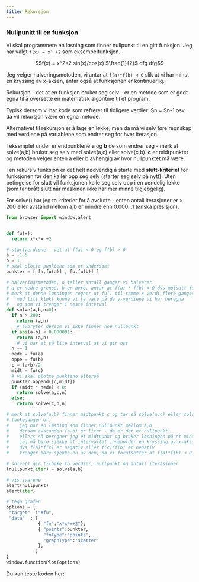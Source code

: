 ```yaml
---
title: Rekursjon
---
```


### Nullpunkt til en funksjon

Vi skal programmere en løsning som finner nullpunkt til en gitt funksjon.
Jeg har valgt `f(x) = x³ +2` som eksempelfunksjon.

```math
f(x) = x^2+2
sin(x)/cos(x)
$\frac{1}{2}$
dfg
dfg
```



Jeg velger halveringsmetoden, vi antar at `f(a)*f(b) < 0` slik at vi har minst
en kryssing av x-aksen, antar også at funksjonen er kontinuerlig.

Rekursjon - det at en funksjon bruker seg selv - er en metode som er godt egna til å oversette
en matematisk algoritme til et program.

Typisk dersom vi har kode som refrerer til tidligere verdier: Sn = Sn-1 osv, da vil rekursjon
være en egna metode.

Alternativet til rekursjon er å lage en løkke, men da må vi selv føre regnskap med verdiene på
variablene som endrer seg for hver iterasjon.

I eksemplet under er endpunktene **a** og **b** de som endrer seg - merk
at solve(a,b) bruker seg selv med solve(a,c) eller solve(c,b). **c** er midtpunktet
og metoden velger enten a eller b avhengig av hvor nullpunktet må være.

I en rekursiv funksjon er det helt nødvendig å starte med **slutt-kriteriet** for funksjonen
før den kaller opp seg selv (starter seg selv på nytt).
Uten betingelse for slutt vil funksjonen kalle seg selv opp i en uendelig løkke
(som tar brått slutt når maskinen ikke har mer minne tilgjebgelig).

For solve() har jeg to kriterier for å avslutte - enten antall iterasjoner er > 200
eller avstand mellom a,b er mindre enn 0.000...1 (ønska presisjon).


```python
from browser import window,alert


def fu(x):
  return x*x*x +2

# startverdiene - vet at f(a) < 0 og f(b) > 0
a = -1.5
b = 1
# skal plotte punktene som er undersøkt
punkter = [ [a,fu(a)] , [b,fu(b)] ]

# halveringsmetoden, n teller antall ganger vi halverer.
# a er nedre grense, b er øvre, antar at f(a) * f(b) < 0 dvs motsatt fortegn
# merk at denne løsningen regner ut fu() til samme x verdi flere ganger
#   med litt kløkt kunne vi ta vare på de y-verdiene vi har beregna
#   og som vi trenger i neste interval
def solve(a,b,n=0):
  if n > 200:
    return (a,n)
    # avbryter dersom vi ikke finner noe nullpunkt
  if abs(a-b) < 0.000001:
    return (a,n)
    # vi har et så lite interval at vi gir oss
  n += 1
  nede = fu(a)
  oppe = fu(b)
  c = (a+b)/2
  midt = fu(c)
  # vi skal plotte punktene etterpå
  punkter.append([c,midt])
  if (midt * nede) < 0:
    return solve(a,c,n)
  else:
    return solve(c,b,n)

# merk at solve(a,b) finner midtpunkt c og tar så solve(a,c) eller solve(c,b)
# tankegangen er:  
#    jeg har en løsning som finner nullpunkt mellom a,b 
#    dersom avstanden (a-b) er liten - da er det et nullpunkt
#    ellers så beregner jeg et midtpunkt og bruker løsningen på et mindre intervall
#    jeg må bare sjekke at intervallet inneholder en kryssing av x-aksen
#    dvs f(a)*f(c) er negativ eller f(c)*f(b) er negativ
#    trenger bare sjekke en av dem, da vi forutsetter at f(a)*f(b) < 0

# solve() gir tilbake to verdier, nullpunkt og antall iterasjoner
(nullpunkt,iter) = solve(a,b)

# vis svarene
alert(nullpunkt)
alert(iter)

# tegn grafen
options = {
 "target"  :"#fu",
 "data"  : [
            { "fn":"x*x*x+2"},
            { "points":punkter, 
              "fnType":'points',
              "graphType":'scatter'
            }, 
           ]
}
window.functionPlot(options)

```

Du kan teste koden her:

<quest-ion height="45" qid="84310"></quest-ion>